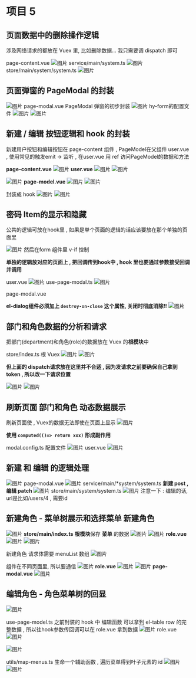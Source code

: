 #  项目 5 
## 页面数据中的删除操作逻辑
涉及网络请求的都放在 Vuex 里, 比如删除数据... 我只需要调 dispatch 即可

page-content.vue
![图片](../.vuepress/public/images/delete1.png)
service/main/system.ts
![图片](../.vuepress/public/images/delete2.png)
store/main/system/system.ts
![图片](../.vuepress/public/images/delete3.png)

## 页面弹窗的 PageModal 的封装
![图片](../.vuepress/public/images/pam1.png)
page-modal.vue  PageModal 弹窗的初步封装
![图片](../.vuepress/public/images/pam2.png)
hy-form的配置文件
![图片](../.vuepress/public/images/pam3.png)
![图片](../.vuepress/public/images/pam4.png)

## 新建 / 编辑 按钮逻辑和 hook 的封装
新建用户按钮和编辑按钮在 page-content 组件 , PageModel在父组件 user.vue , 使用常见的触发emit -> 监听 , 在user.vue 用 ref 访问PageModel的数据和方法

**page-content.vue**
![图片](../.vuepress/public/images/bs.png)
**user.vue**
![图片](../.vuepress/public/images/pm2.png)
![图片](../.vuepress/public/images/pm3.png)

![图片](../.vuepress/public/images/yuyu.png)
**page-model.vue**
![图片](../.vuepress/public/images/pm4.png)
![图片](../.vuepress/public/images/pm5.png)

封装成 hook 
![图片](../.vuepress/public/images/hook33.png)
![图片](../.vuepress/public/images/hook3.png)

## 密码 Item的显示和隐藏 
公共的逻辑可放在hook里 , 如果是单个页面的逻辑的话应该要放在那个单独的页面里

![图片](../.vuepress/public/images/ishidden.png)
然后在form 组件里  v-if 控制

**单独的逻辑放对应的页面上 , 把回调传到hook中 , hook 里也要通过参数接受回调并调用**

user.vue
![图片](../.vuepress/public/images/huhu.png)
use-page-modal.ts
![图片](../.vuepress/public/images/mima2.png)


page-modal.vue 

 **el-dialog组件必须加上  `destroy-on-close` 这个属性, 关闭时彻底消除!!**
![图片](../.vuepress/public/images/doc.png)
## 部门和角色数据的分析和请求
把部门(department)和角色(role)的数据放在 Vuex 的**根模块**中

store/index.ts  根 Vuex
![图片](../.vuepress/public/images/dr1.png)
![图片](../.vuepress/public/images/dr2.png)

**但上面的 dispatch请求放在这里并不合适 , 因为发请求之前要确保自己拿到token , 所以改一下请求位置**

![图片](../.vuepress/public/images/chushihua1.png)
![图片](../.vuepress/public/images/csh2.png)


## 刷新页面 部门和角色 动态数据展示
刷新页面使 , Vuex的数据无法即使在页面上显示
![图片](../.vuepress/public/images/dt.png)

**使用 `computed(()=> return xxx)` 形成副作用**

modal.config.ts 配置文件
![图片](../.vuepress/public/images/rd1.png)
user.vue
![图片](../.vuepress/public/images/rd22.png)

## 新建 和 编辑 的逻辑处理
![图片](../.vuepress/public/images/xb.png)
page-modal.vue
![图片](../.vuepress/public/images/xb1.png)
service/main/*system/system.ts  **新建 post , 编辑 patch**
![图片](../.vuepress/public/images/xb2.png)
store/main/system/system.ts
![图片](../.vuepress/public/images/xb3.png)
注意一下 : 编辑的话, url是比如/users/4 , 需要id

## 新建角色 - 菜单树展示和选择菜单 新建角色
![图片](../.vuepress/public/images/role1.png)
**store/main/index.ts**  **根模块**保存 **菜单** 的数据
![图片](../.vuepress/public/images/role2.png)
![图片](../.vuepress/public/images/role3.png)
**role.vue**
![图片](../.vuepress/public/images/role4.png)
![图片](../.vuepress/public/images/role5.png) 

新建角色 请求体需要 menuList 数组
![图片](../.vuepress/public/images/xinjianjs.png) 

组件在不同页面里, 所以要通信
![图片](../.vuepress/public/images/role6.png) 
**role.vue**
![图片](../.vuepress/public/images/role7.png)
![图片](../.vuepress/public/images/role8.png) 
**page-modal.vue**
![图片](../.vuepress/public/images/role9.png)

## 编辑角色 - 角色菜单树的回显
![图片](../.vuepress/public/images/huixian0.png)

use-page-model.ts  之前封装的 hook 中 编辑函数 可以拿到 el-table row 的完整数据 , 所以往hook参数传回调可以在 role.vue 拿到数据
![图片](../.vuepress/public/images/huixian1.png)
role.vue 
![图片](../.vuepress/public/images/huixian2.png)

![图片](../.vuepress/public/images/huixian3.png)

utils/map-menus.ts  生命一个辅助函数 , 遍历菜单得到叶子元素的 id
![图片](../.vuepress/public/images/hello1.png)
![图片](../.vuepress/public/images/hello2.png)
















